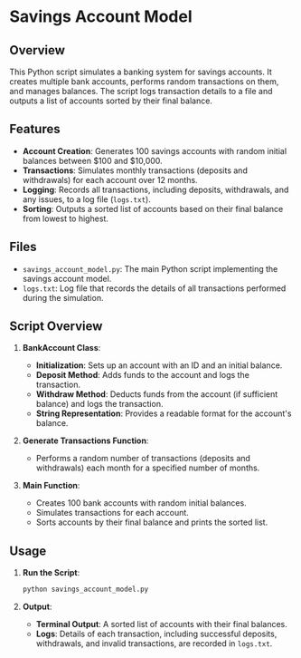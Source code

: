 # Savings Account Model

## Overview

This Python script simulates a banking system for savings accounts. It creates multiple bank accounts, performs random transactions on them, and manages balances. The script logs transaction details to a file and outputs a list of accounts sorted by their final balance.

## Features

- **Account Creation**: Generates 100 savings accounts with random initial balances between $100 and $10,000.
- **Transactions**: Simulates monthly transactions (deposits and withdrawals) for each account over 12 months.
- **Logging**: Records all transactions, including deposits, withdrawals, and any issues, to a log file (`logs.txt`).
- **Sorting**: Outputs a sorted list of accounts based on their final balance from lowest to highest.

## Files

- `savings_account_model.py`: The main Python script implementing the savings account model.
- `logs.txt`: Log file that records the details of all transactions performed during the simulation.

## Script Overview

1. **BankAccount Class**:
   - **Initialization**: Sets up an account with an ID and an initial balance.
   - **Deposit Method**: Adds funds to the account and logs the transaction.
   - **Withdraw Method**: Deducts funds from the account (if sufficient balance) and logs the transaction.
   - **String Representation**: Provides a readable format for the account's balance.

2. **Generate Transactions Function**:
   - Performs a random number of transactions (deposits and withdrawals) each month for a specified number of months.

3. **Main Function**:
   - Creates 100 bank accounts with random initial balances.
   - Simulates transactions for each account.
   - Sorts accounts by their final balance and prints the sorted list.

## Usage

1. **Run the Script**:
    ```bash
    python savings_account_model.py
    ```

2. **Output**:
    - **Terminal Output**: A sorted list of accounts with their final balances.
    - **Logs**: Details of each transaction, including successful deposits, withdrawals, and invalid transactions, are recorded in `logs.txt`.
